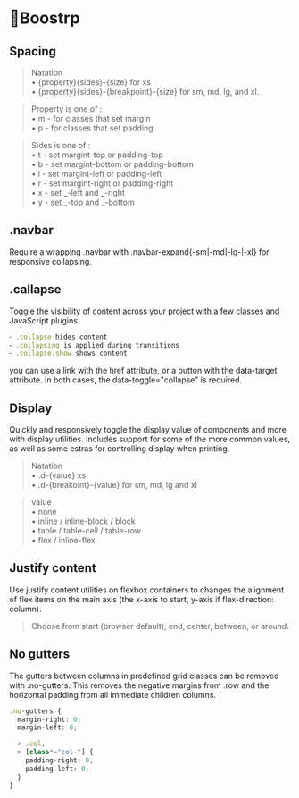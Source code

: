 # 👾Boostrp

## Spacing

> Natation <br>
> • {property}{sides}-{size} for xs <br>
> • {property}{sides}-{breakpoint}-{size} for sm, md, lg, and xl.

> Property is one of : <br>
> • m - for classes that set margin <br>
> • p - for classes that set padding <br>

> Sides is one of : <br>
> • t - set margint-top or padding-top <br>
> • b - set margint-bottom or padding-bottom <br>
> • l - set margint-left or padding-left <br>
> • r - set margint-right or padding-right <br>
> • x - set _-left and _-right <br>
> • y - set _-top and _-bottom <br>

## .navbar

Require a wrapping .navbar with .navbar-expand{-sm|-md|-lg-|-xl} for responsive collapsing.

## .callapse

Toggle the visibility of content across your project with a few classes and JavaScript plugins.

```ts
⁃ .collapse hides content
⁃ .collapsing is applied during transitions
⁃ .collapse.show shows content
```

you can use a link with the href attribute, or a button with the data-target attribute. In both cases, the data-toggle="collapse" is required.

## Display

Quickly and responsively toggle the display value of components and more with display utilities. Includes support for some of the more common values, as well as some estras for controlling display when printing.

> Natation <br>
> • .d-{value} xs <br>
> • .d-{breakoint}-{value} for sm, md, lg and xl

> value <br>
> • none <br>
> • inline / inline-block / block <br>
> • table / table-cell / table-row <br>
> • flex / inline-flex <br>

## Justify content

Use justify content utilities on flexbox containers to changes the alignment of flex items on the main axis (the x-axis to start, y-axis if flex-direction: column).

> Choose from start (browser default), end, center, between, or around.

## No gutters

The gutters between columns in predefined grid classes can be removed with .no-gutters. This removes the negative margins from .row and the horizontal padding from all immediate children columns.

```ts
.no-gutters {
  margin-right: 0;
  margin-left: 0;

  > .col,
  > [class*="col-"] {
    padding-right: 0;
    padding-left: 0;
  }
}
```
